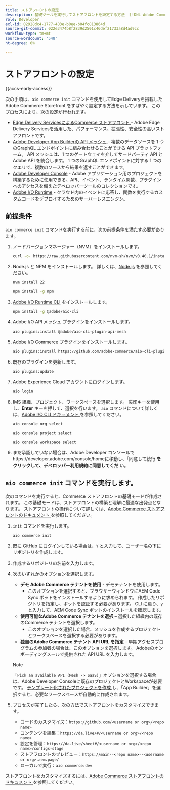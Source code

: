 ```yaml
---
title: ストアフロントの設定
description: 基礎ツールを実行してストアフロントを設定する方法  [!DNL Adobe Commerce as a Cloud Service]  説明します。
role: Developer
exl-id: 02928dc4-1777-483e-b0ee-b04fc813864d
source-git-commit: 022e3474b8f2839d2501c46def21733a8d4ad9cc
workflow-type: tm+mt
source-wordcount: '548'
ht-degree: 0%

---
```


# ストアフロントの設定

{{accs-early-access}}

次の手順は、`aio commerce init` コマンドを使用してEdge Deliveryを搭載したAdobe Commerce Storefront をすばやく設定する方法を示しています。 このプロセスにより、次の設定が行われます。

* [Edge Delivery ServicesによるCommerce ストアフロント ](https://experienceleague.adobe.com/developer/commerce/storefront/get-started/?lang=ja) - Adobe Edge Delivery Servicesを活用した、パフォーマンス、拡張性、安全性の高いストアフロントです。
* [Adobe Developer App Builderの API メッシュ ](https://developer.adobe.com/graphql-mesh-gateway/mesh/) – 複数のデータソースを 1 つのGraphQL エンドポイントに組み合わせることができる API プラットフォーム。 API メッシュは、1 つのゲートウェイを介してサードパーティ API とAdobe API を統合します。 1 つのGraphQL エンドポイントに対する 1 つのクエリで、複数のソースから結果を返すことができます。
* [Adobe Developer Console](https://developer.adobe.com/developer-console/docs/guides/) - Adobe アプリケーション用のプロジェクトを構築するために使用できる、API、イベント、ランタイム関数、プラグインへのアクセスを備えたデベロッパーツールのコレクションです。
* [Adobe I/O Runtime](https://developer.adobe.com/runtime/docs/) - クラウド内のイベントに応答し、関数を実行するカスタムコードをデプロイするためのサーバーレスエンジン。

## 前提条件

`aio commerce init` コマンドを実行する前に、次の前提条件を満たす必要があります。

1. ノードバージョンマネージャー（NVM）をインストールします。

   ```bash
   curl -o- https://raw.githubusercontent.com/nvm-sh/nvm/v0.40.1/install.sh | bash
   ```

1. Node.js と NPM をインストールします。 詳しくは、[Node.js](https://nodejs.org/en/) を参照してください。

   ```bash
   nvm install 22
   ```

   ```bash
   npm install -g npm
   ```

1. [Adobe I/O Runtime CLI](https://developer.adobe.com/runtime/docs/guides/tools/cli_install/) をインストールします。

   ```bash
   npm install -g @adobe/aio-cli
   ```

1. Adobe I/O API メッシュ プラグインをインストールします。

   ```bash
   aio plugins:install @adobe/aio-cli-plugin-api-mesh
   ```

1. Adobe I/O Commerce プラグインをインストールします。

   ```bash
   aio plugins:install https://github.com/adobe-commerce/aio-cli-plugin-commerce
   ```

1. 既存のプラグインを更新します。

   ```bash
   aio plugins:update
   ```

1. Adobe Experience Cloud アカウントにログインします。

   ```bash
   aio login
   ```

1. IMS 組織、プロジェクト、ワークスペースを選択します。 矢印キーを使用し、**Enter** キーを押して、選択を行います。 `aio` コマンドについて詳しくは、[Adobe I/O CLI ドキュメント ](https://github.com/adobe/aio-cli-plugin-console?tab=readme-ov-file#commands) を参照してください。

   ```bash
   aio console org select
   ```

   ```bash
   aio console project select
   ```

   ```bash
   aio console workspace select
   ```

1. まだ承認していない場合は、Adobe Developer コンソールでhttps://developer.adobe.com/console/homeに移動し、「同意して続行 **をクリックして、デベロッパー利用規約に同意してくだ** い。

## `aio commerce init` コマンドを実行します。

次のコマンドを実行すると、Commerce ストアフロントの基礎モードが作成されます。 この基礎モードは、ストアフロントの構築と理解に最適な出発点となります。 ストアフロントの操作について詳しくは、[Adobe Commerce ストアフロントのドキュメント ](https://experienceleague.adobe.com/developer/commerce/storefront/?lang=ja) を参照してください。


1. `init` コマンドを実行します。

   ```bash
   aio commerce init
   ```

1. 既に GitHub にログインしている場合は、`Y` と入力して、ユーザー名の下にリポジトリを作成します。

1. 作成するリポジトリの名前を入力します。

1. 次のいずれかのオプションを選択します。

   * **デモ Adobe Commerce テナントを使用** - デモテナントを使用します。
      * このオプションを選択すると、ブラウザーウィンドウにAEM Code Sync ボットをインストールするように求められます。 作成したリポジトリを指定し、ボットを認証する必要があります。 CLI に戻り、`y` と入力して、AEM Code Sync ボットのインストールを確認します。
   * **使用可能なAdobe Commerce テナントを選択** – 選択した組織内の既存のCommerce テナントを選択します。
      * このオプションを選択した場合、メッシュを作成するプロジェクトとワークスペースを選択する必要があります。
   * **独自のAdobe Commerce テナント API URL を指定** – 早期アクセスプログラムの参加者の場合は、このオプションを選択します。 Adobeのオンボーディングメールで提供された API URL を入力します。

   >[!NOTE]
   >
   >「`Pick an available API (Mesh -> SaaS)`」オプションを選択する場合は、Adobe Developer Consoleに既存のプロジェクトとWorkspaceが必要です。 [ テンプレート化されたプロジェクトを作成 ](https://developer.adobe.com/developer-console/docs/guides/projects/projects-template/) し、「App Builder」を選択すると、必要なワークスペースが自動的に作成されます。

1. プロセスが完了したら、次の方法でストアフロントをカスタマイズできます。

   * コードのカスタマイズ：`https://github.com/<username or org>/<repo name>`
   * コンテンツを編集：`https://da.live/#/<username or org>/<repo name>`
   * 設定を管理：`https://da.live/sheet#/<username or org>/<repo name>/configs-stage`
   * ストアフロントのプレビュー：`https://main--<repo name>--<username or org>.aem.page/`
   * ローカルで実行：`aio commerce:dev`

ストアフロントをカスタマイズするには、[Adobe Commerce ストアフロントのドキュメント ](https://experienceleague.adobe.com/developer/commerce/storefront/?lang=ja) を参照してください。
